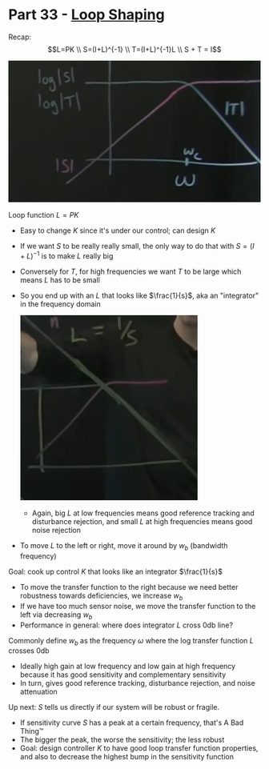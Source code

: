 # Part 33 - [Loop Shaping](https://www.youtube.com/watch?v=sfNwLmgK5sE&list=PLMrJAkhIeNNR20Mz-VpzgfQs5zrYi085m&index=33)

Recap:
$$L=PK \\
S=(I+L)^{-1} \\
T=(I+L)^{-1}L \\
S + T = I$$

![](images/2021-08-29-14-39-53.png)

Loop function $L=PK$
- Easy to change $K$ since it's under our control; can design $K$
- If we want $S$ to be really really small, the only way to do that with $S=(I+L)^{-1}$ is to make $L$ really big
- Conversely for $T$, for high frequencies we want $T$ to be large which means $L$ has to be small
- So you end up with an $L$ that looks like $\frac{1}{s}$, aka an "integrator" in the frequency domain

  ![](images/2021-08-29-14-40-54.png)

  - Again, big $L$ at low frequencies means good reference tracking and disturbance rejection, and small $L$ at high frequencies means good noise rejection
- To move $L$ to the left or right, move it around by $w_b$ (bandwidth frequency)

Goal: cook up control $K$ that looks like an integrator $\frac{1}{s}$
- To move the transfer function to the right because we need better robustness towards deficiencies, we increase $w_b$
- If we have too much sensor noise, we move the transfer function to the left via decreasing $w_b$
- Performance in general: where does integrator $L$ cross 0db line?

Commonly define $w_b$ as the frequency $\omega$ where the log transfer function $L$ crosses 0db
- Ideally high gain at low frequency and low gain at high frequency because it has good sensitivity and complementary sensitivity
- In turn, gives good reference tracking, disturbance rejection, and noise attenuation

Up next: $S$ tells us directly if our system will be robust or fragile.
- If sensitivity curve $S$ has a peak at a certain frequency, that's A Bad Thing:tm:
- The bigger the peak, the worse the sensitivity; the less robust
- Goal: design controller $K$ to have good loop transfer function properties, and also to decrease the highest bump in the sensitivity function
